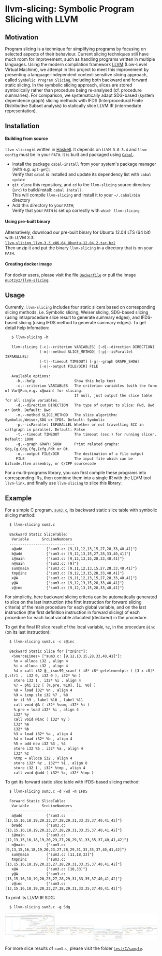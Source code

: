 # llvm-slicing: Symbolic Program Slicing with LLVM

## Motivation    

Program slicing is a technique for simplifying programs by focusing on selected aspects of their behaviour. Current slicing techniques still have much room for improvement, such as handling programs written in multiple languages. Using the modern compilation framework [LLVM](http://llvm.org) (Low-Level Virtual Machine), we attempt in this project to meet this improvement by presenting a language-independent context-sensitive slicing approach, called `Symbolic Program Slicing`, including both backward and forward static slicing. In the symbolic slicing approach, slices are stored symbolically rather than procedure being re-analysed (cf. procedure summaries). For comparison, we systematically adapt SDG-based (system dependence graph) slicing methods with IFDS (Interprocedural Finite Distributive Subset analysis) to statically slice LLVM IR (intermediate representation). 

## Installation

#### Building from source

`llvm-slicing` is written in [Haskell](https://www.haskell.org/). It depends on `LLVM 3.0-3.4` and `llvm-config` must be in your `PATH`. It is built and packaged using [`Cabal`](https://www.haskell.org/cabal/). 
 - Install the package `cabal-install` from your system's package manager (with e.g. `apt-get`); <br>
   Verify that `cabal` is installed and update its dependency list with  `cabal update`
 - `git clone` this repository, and `cd` to the `llvm-slicing` source directory (`src`) to build/install: `cabal install`. <br>
   This will compile `llvm-slicing` and install it to your `~/.cabal/bin` directory
 - Add this directory to your `PATH`; <br> Verify that your `PATH` is set up correctly with `which llvm-slicing`

#### Using pre-built binary

Alternatively, download our pre-built binary for Ubuntu 12.04 LTS (64 bit) with LLVM 3.3: <br> 
     [`llvm-slicing_llvm-3.3_x86-64_Ubuntu-12.04.2.tar.bz2`](bin/llvm-slicing_llvm-3.3_x86-64_Ubuntu-12.04.2.tar.bz2)  <br>
Then unzip it and put the binary `llvm-slicing` in a directory that is on your `PATH`. 

#### Creating docker image 

For docker users, please visit the file [`Dockerfile`](/Dockerfile) or pull the image [`nuptzyz/llvm-slicing`](https://hub.docker.com/r/nuptzyz/llvm-slicing/).

## Usage

Currently, `llvm-slicing` includes four static slicers based on corresponding slicing methods, i.e. Symbolic slicing, Weiser slicing, SDG-based slicing (using intraprocedure slice result to generate summary edges), and IFDS-based slicing (using IFDS method to generate summary edges). To get detail help infomation:   

       $ llvm-slicing -h
    
       llvm-slicing [-c|--criterion VARIABLES] [-d|--direction DIRECTION]
                    [-m|--method SLICE_METHOD] [-p|--isParallel ISPARALLEL]
                    [-t|--timeout TIMEOUT] [-g|--graph GRAPH_SHOW]
                    [-o|--output FILE/DIR] FILE
 
       Available options:
         -h,--help                  Show this help text
         -c,--criterion VARIABLES   The criterion variables (with the form of Var@Fun,e.g. x@main) for slicing. 
                                    If null, just output the slice table for all single variables.
         -d,--direction DIRECTION   The type of output to slice: Fwd, Bwd or Both. Default: Bwd
         -m,--method SLICE_METHOD   The slice algorithm: Symbolic,Weiser,SDG or IFDS. Default: Symbolic
         -p,--isParallel ISPARALLEL Whether or not travelling SCC in callgraph in parallel. Default: False
         -t,--timeout TIMEOUT       The timeout (sec.) for running slicer. Default: 1800
         -g,--graph GRAPH_SHOW      Print related graphs: Sdg,Cg,Cdg,Cfg,Icfg,Pdt or Dt.
         -o,--output FILE/DIR       The destination of a file output
         FILE                       The input file which can be bitcode,llvm assembly, or C/CPP sourcecode

For a multi-programs library, you can first compile these programs into corresponding IRs, then combine them into a single IR with the LLVM tool `llvm-link`, and finally use `llvm-slicing` to slice this library. 


## Example

For a simple C program, [`sum3.c`](test/C/sample/sum3.c), its backward static slice table with symbolic slicing method:

      $ llvm-slicing sum3.c
      
      Backward Static SliceTable:
       Variable      SrcLineNumbers  
      ------------------------------
       a@add           {"sum3.c: [9,11,12,13,15,27,28,33,40,41]"}
       b@add           {"sum3.c: [9,12,13,15,27,28,33,40,41]"}
       i@main          {"sum3.c: [9,12,13,15,28,33,40,41]"}
       n@main          {"sum3.c: [9]"}
       sum@main        {"sum3.c: [9,11,12,13,15,27,28,33,40,41]"}
       tmp@inc         {"sum3.c: [9,12,13,15,28,33,40,41]"}
       x@A             {"sum3.c: [9,11,12,13,15,27,28,33,40,41]"}
       y@A             {"sum3.c: [9,12,13,15,28,33,40,41]"}
       z@inc           {"sum3.c: [9,12,13,15,28,33,40,41]"}

For simplicity, here backward slicing criteria can be automatically generated to slice on the last instruction (the first instruction for forward slicing criteria) of the main procedure for each global variable, and on the last instruction (the first definition instruction in forward slicing) of each procedure for each local variable allocated (declared) in the procedure. 

To get the final IR slice result of the local variable, `%z`, in the procedure `@inc` (on its last instruction):

      $ llvm-slicing sum3.c -c z@inc
  
      Backward Static Slice for ["z@inc"]:
       <SourceLines> ["sum3.c: [9,12,13,15,28,33,40,41]"]: 
        %n = alloca i32 , align 4
        %i = alloca i32 , align 4
        %4 = call i32 @__isoc99_scanf ( i8* i8* getelementptr ( [3 x i8]* @.str1 ,  i32 0, i32 0 ), i32* %n )
        store i32 1 , i32* %i , align 4
        %7 = phi i32 [ [%.pre, %10], [1, %0] ]
        %8 = load i32* %n , align 4
        %9 = icmp sle i32 %7 , %8
        br i1 %9 , label %10 , label %11
        call void @A ( i32* %sum, i32* %i )
        %.pre = load i32* %i , align 4
        i32* %y
        call void @inc ( i32* %y )
        i32* %a
        i32* %b
        %3 = load i32* %a , align 4
        %4 = load i32* %b , align 4
        %5 = add nsw i32 %3 , %4
        store i32 %5 , i32* %a , align 4
        i32* %z
        %tmp = alloca i32 , align 4
        store i32* %z , i32** %1 , align 8
        store i32 1 , i32* %tmp , align 4
        call void @add ( i32* %z, i32* %tmp )
 
 
To get its forward static slice table with IFDS-based slicing method:

      $ llvm-slicing sum3.c -d Fwd -m IFDS
       
      Forward Static SliceTable:
       Variable      SrcLineNumbers  
      ------------------------------
       a@add           {"sum3.c: [13,15,16,18,19,20,23,27,28,29,31,33,35,37,40,41,42]"}
       b@add           {"sum3.c: [13,15,16,18,19,20,23,27,28,29,31,33,35,37,40,41,42]"}
       i@main          {"sum3.c: [12,13,15,16,18,19,20,23,27,28,29,31,33,35,37,40,41,42]"}
       n@main          {"sum3.c: [9,13,15,16,18,19,20,23,27,28,29,31,33,35,37,40,41,42]"}
       sum@main        {"sum3.c: [11,18,33]"}
       tmp@inc         {"sum3.c: [13,15,16,18,19,20,23,27,28,29,31,33,35,37,40,41,42]"}
       x@A             {"sum3.c: [18,33]"}
       y@A             {"sum3.c: [13,15,16,18,19,20,23,27,28,29,31,33,35,37,40,41,42]"}
       z@inc           {"sum3.c: [13,15,16,18,19,20,23,27,28,29,31,33,35,37,40,41,42]"}
 
To print its LLVM IR SDG:

      $ llvm-slicing sum3.c -g Sdg
     
  ![SDG for sum3.c](test/C/sample/sum3_SDG.png "IR SDG of sum3.c")

For more slice results of `sum3.c`, please visit the folder [`test/C/sample`](test/C/sample/).   

